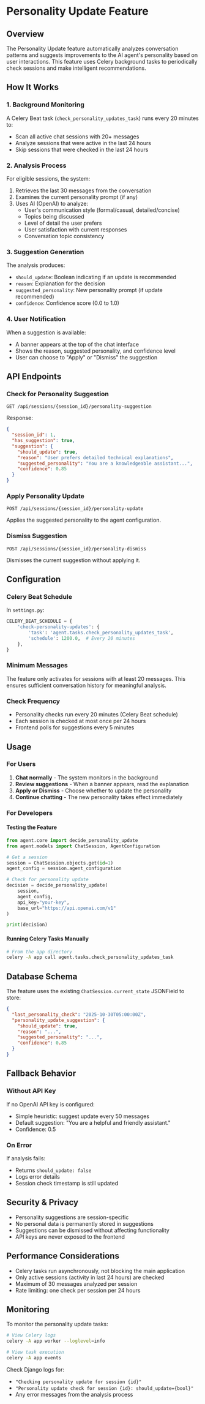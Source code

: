 # Personality Update Feature

## Overview

The Personality Update feature automatically analyzes conversation patterns and suggests improvements to the AI agent's personality based on user interactions. This feature uses Celery background tasks to periodically check sessions and make intelligent recommendations.

## How It Works

### 1. Background Monitoring

A Celery Beat task (`check_personality_updates_task`) runs every 20 minutes to:
- Scan all active chat sessions with 20+ messages
- Analyze sessions that were active in the last 24 hours
- Skip sessions that were checked in the last 24 hours

### 2. Analysis Process

For eligible sessions, the system:
1. Retrieves the last 30 messages from the conversation
2. Examines the current personality prompt (if any)
3. Uses AI (OpenAI) to analyze:
   - User's communication style (formal/casual, detailed/concise)
   - Topics being discussed
   - Level of detail the user prefers
   - User satisfaction with current responses
   - Conversation topic consistency

### 3. Suggestion Generation

The analysis produces:
- `should_update`: Boolean indicating if an update is recommended
- `reason`: Explanation for the decision
- `suggested_personality`: New personality prompt (if update recommended)
- `confidence`: Confidence score (0.0 to 1.0)

### 4. User Notification

When a suggestion is available:
- A banner appears at the top of the chat interface
- Shows the reason, suggested personality, and confidence level
- User can choose to "Apply" or "Dismiss" the suggestion

## API Endpoints

### Check for Personality Suggestion
```
GET /api/sessions/{session_id}/personality-suggestion
```

Response:
```json
{
  "session_id": 1,
  "has_suggestion": true,
  "suggestion": {
    "should_update": true,
    "reason": "User prefers detailed technical explanations",
    "suggested_personality": "You are a knowledgeable assistant...",
    "confidence": 0.85
  }
}
```

### Apply Personality Update
```
POST /api/sessions/{session_id}/personality-update
```

Applies the suggested personality to the agent configuration.

### Dismiss Suggestion
```
POST /api/sessions/{session_id}/personality-dismiss
```

Dismisses the current suggestion without applying it.

## Configuration

### Celery Beat Schedule

In `settings.py`:
```python
CELERY_BEAT_SCHEDULE = {
    'check-personality-updates': {
        'task': 'agent.tasks.check_personality_updates_task',
        'schedule': 1200.0,  # Every 20 minutes
    },
}
```

### Minimum Messages

The feature only activates for sessions with at least 20 messages. This ensures sufficient conversation history for meaningful analysis.

### Check Frequency

- Personality checks run every 20 minutes (Celery Beat schedule)
- Each session is checked at most once per 24 hours
- Frontend polls for suggestions every 5 minutes

## Usage

### For Users

1. **Chat normally** - The system monitors in the background
2. **Review suggestions** - When a banner appears, read the explanation
3. **Apply or Dismiss** - Choose whether to update the personality
4. **Continue chatting** - The new personality takes effect immediately

### For Developers

#### Testing the Feature

```python
from agent.core import decide_personality_update
from agent.models import ChatSession, AgentConfiguration

# Get a session
session = ChatSession.objects.get(id=1)
agent_config = session.agent_configuration

# Check for personality update
decision = decide_personality_update(
    session, 
    agent_config, 
    api_key="your-key",
    base_url="https://api.openai.com/v1"
)

print(decision)
```

#### Running Celery Tasks Manually

```bash
# From the app directory
celery -A app call agent.tasks.check_personality_updates_task
```

## Database Schema

The feature uses the existing `ChatSession.current_state` JSONField to store:

```json
{
  "last_personality_check": "2025-10-30T05:00:00Z",
  "personality_update_suggestion": {
    "should_update": true,
    "reason": "...",
    "suggested_personality": "...",
    "confidence": 0.85
  }
}
```

## Fallback Behavior

### Without API Key

If no OpenAI API key is configured:
- Simple heuristic: suggest update every 50 messages
- Default suggestion: "You are a helpful and friendly assistant."
- Confidence: 0.5

### On Error

If analysis fails:
- Returns `should_update: false`
- Logs error details
- Session check timestamp is still updated

## Security & Privacy

- Personality suggestions are session-specific
- No personal data is permanently stored in suggestions
- Suggestions can be dismissed without affecting functionality
- API keys are never exposed to the frontend

## Performance Considerations

- Celery tasks run asynchronously, not blocking the main application
- Only active sessions (activity in last 24 hours) are checked
- Maximum of 30 messages analyzed per session
- Rate limiting: one check per session per 24 hours

## Monitoring

To monitor the personality update tasks:

```bash
# View Celery logs
celery -A app worker --loglevel=info

# View task execution
celery -A app events
```

Check Django logs for:
- `"Checking personality update for session {id}"`
- `"Personality update check for session {id}: should_update={bool}"`
- Any error messages from the analysis process
